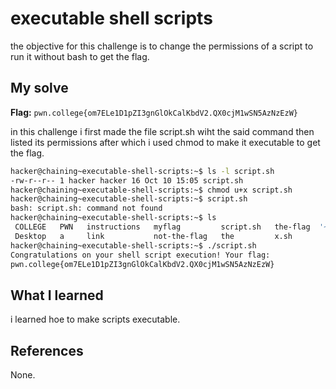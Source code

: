 # executable shell scripts 
the objective for this challenge is to change the permissions of a script to run it without bash to get the flag.

## My solve
**Flag:** `pwn.college{om7ELe1D1pZI3gnGlOkCalKbdV2.QX0cjM1wSN5AzNzEzW}`

in this challenge i first made the file script.sh wiht the said command then listed its permissions after which i used chmod to make it executable to get the flag.
```bash
hacker@chaining~executable-shell-scripts:~$ ls -l script.sh
-rw-r--r-- 1 hacker hacker 16 Oct 10 15:05 script.sh
hacker@chaining~executable-shell-scripts:~$ chmod u+x script.sh
hacker@chaining~executable-shell-scripts:~$ script.sh
bash: script.sh: command not found
hacker@chaining~executable-shell-scripts:~$ ls
 COLLEGE   PWN   instructions   myflag         script.sh   the-flag  '~'
 Desktop   a     link           not-the-flag   the         x.sh
hacker@chaining~executable-shell-scripts:~$ ./script.sh
Congratulations on your shell script execution! Your flag:
pwn.college{om7ELe1D1pZI3gnGlOkCalKbdV2.QX0cjM1wSN5AzNzEzW}
```

## What I learned
i learned hoe to make scripts executable.

## References 
None.
